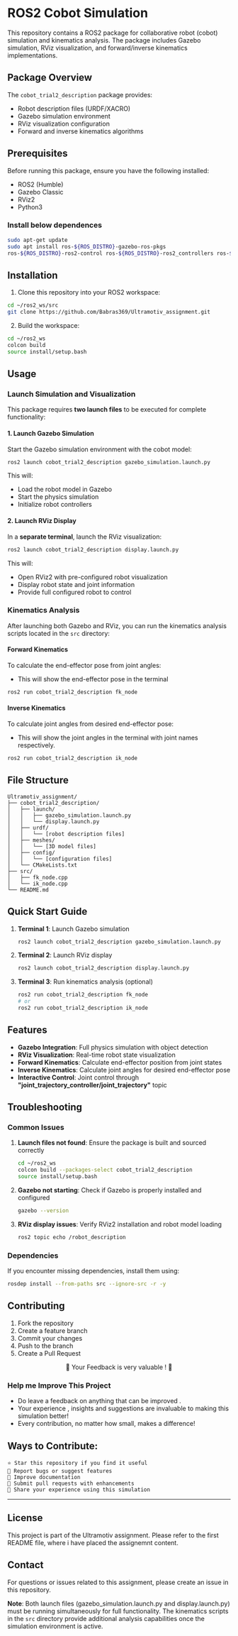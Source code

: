 # ROS2 Cobot Simulation

This repository contains a ROS2 package for collaborative robot (cobot) simulation and kinematics analysis. The package includes Gazebo simulation, RViz visualization, and forward/inverse kinematics implementations.

## Package Overview

The `cobot_trial2_description` package provides:
- Robot description files (URDF/XACRO)
- Gazebo simulation environment
- RViz visualization configuration
- Forward and inverse kinematics algorithms

## Prerequisites

Before running this package, ensure you have the following installed:

- ROS2 (Humble)
- Gazebo Classic 
- RViz2
- Python3

### Install below dependences 
```bash
sudo apt-get update
sudo apt install ros-${ROS_DISTRO}-gazebo-ros-pkgs
ros-${ROS_DISTRO}-ros2-control ros-${ROS_DISTRO}-ros2_controllers ros-${ROS_DISTRO}-gazebo-ros2-control
```
## Installation

1. Clone this repository into your ROS2 workspace:
```bash
cd ~/ros2_ws/src
git clone https://github.com/Babras369/Ultramotiv_assignment.git
```

2. Build the workspace:
```bash
cd ~/ros2_ws
colcon build
source install/setup.bash
```

## Usage

### Launch Simulation and Visualization

This package requires **two launch files** to be executed for complete functionality:

#### 1. Launch Gazebo Simulation

Start the Gazebo simulation environment with the cobot model:

```bash
ros2 launch cobot_trial2_description gazebo_simulation.launch.py
```

This will:
- Load the robot model in Gazebo
- Start the physics simulation
- Initialize robot controllers

#### 2. Launch RViz Display

In a **separate terminal**, launch the RViz visualization:

```bash
ros2 launch cobot_trial2_description display.launch.py
```

This will:
- Open RViz2 with pre-configured robot visualization
- Display robot state and joint information
- Provide full configured robot to control

### Kinematics Analysis

After launching both Gazebo and RViz, you can run the kinematics analysis scripts located in the `src` directory:

#### Forward Kinematics

To calculate the end-effector pose from joint angles:
 - This will show the end-effector pose in the terminal 

```bash
ros2 run cobot_trial2_description fk_node
```

#### Inverse Kinematics

To calculate joint angles from desired end-effector pose:
 - This will show the joint angles in the terminal with joint names respectively.

```bash
ros2 run cobot_trial2_description ik_node
```

## File Structure

```
Ultramotiv_assignment/
├── cobot_trial2_description/
│   ├── launch/
│   │   ├── gazebo_simulation.launch.py
│   │   └── display.launch.py
│   ├── urdf/
│   │   └── [robot description files]
│   ├── meshes/
│   │   └── [3D model files]
│   ├── config/
│   │   └── [configuration files]
│   └── CMakeLists.txt
├── src/
│   ├── fk_node.cpp
│   └── ik_node.cpp
└── README.md
```

## Quick Start Guide

1. **Terminal 1**: Launch Gazebo simulation
   ```bash
   ros2 launch cobot_trial2_description gazebo_simulation.launch.py
   ```

2. **Terminal 2**: Launch RViz display
   ```bash
   ros2 launch cobot_trial2_description display.launch.py
   ```

3. **Terminal 3**: Run kinematics analysis (optional)
   ```bash
   ros2 run cobot_trial2_description fk_node
   # or
   ros2 run cobot_trial2_description ik_node
   ```

## Features

- **Gazebo Integration**: Full physics simulation with object detection
- **RViz Visualization**: Real-time robot state visualization
- **Forward Kinematics**: Calculate end-effector position from joint states
- **Inverse Kinematics**: Calculate joint angles for desired end-effector pose
- **Interactive Control**: Joint control through **"joint_trajectory_controller/joint_trajectory"** topic

## Troubleshooting

### Common Issues

1. **Launch files not found**: Ensure the package is built and sourced correctly
   ```bash
   cd ~/ros2_ws
   colcon build --packages-select cobot_trial2_description
   source install/setup.bash
   ```

2. **Gazebo not starting**: Check if Gazebo is properly installed and configured
   ```bash
   gazebo --version
   ```

3. **RViz display issues**: Verify RViz2 installation and robot model loading
   ```bash
   ros2 topic echo /robot_description
   ```

### Dependencies

If you encounter missing dependencies, install them using:

```bash
rosdep install --from-paths src --ignore-src -r -y
```

## Contributing

1. Fork the repository
2. Create a feature branch
3. Commit your changes
4. Push to the branch
5. Create a Pull Request

<div align="center"> 

🌟 Your Feedback is very valuable ! 🌟

</div>

### Help me Improve This Project 
 - Do leave a feedback on anything that can be improved .
 - Your experience , insights and suggestions are invaluable to making this simulation better!
 - Every contribution, no matter how small, makes a difference!

## Ways to Contribute:
    ⭐ Star this repository if you find it useful
    🐛 Report bugs or suggest features
    📖 Improve documentation
    🔧 Submit pull requests with enhancements
    💬 Share your experience using this simulation
---

## License

This project is part of the Ultramotiv assignment. Please refer to the first README file, where i have placed the assignemnt content.

## Contact
For questions or issues related to this assignment, please create an issue in this repository.

**Note**: Both launch files (gazebo_simulation.launch.py and display.launch.py) must be running simultaneously for full functionality. The kinematics scripts in the `src` directory provide additional analysis capabilities once the simulation environment is active.